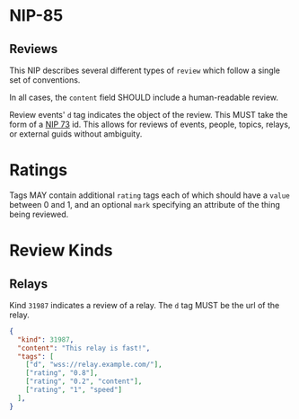 NIP-85
======

Reviews
-------

This NIP describes several different types of `review` which follow a single set of conventions.

In all cases, the `content` field SHOULD include a human-readable review.

Review events' `d` tag indicates the object of the review. This MUST take the form of a [NIP 73](./73.md) id. This allows for reviews of events, people, topics, relays, or external guids without ambiguity.

# Ratings

Tags MAY contain additional `rating` tags each of which should have a `value` between 0 and 1,
and an optional `mark` specifying an attribute of the thing being reviewed.

# Review Kinds

## Relays

Kind `31987` indicates a review of a relay. The `d` tag MUST be the url of the relay.

```json
{
  "kind": 31987,
  "content": "This relay is fast!",
  "tags": [
    ["d", "wss://relay.example.com/"],
    ["rating", "0.8"],
    ["rating", "0.2", "content"],
    ["rating", "1", "speed"]
  ],
}
```
